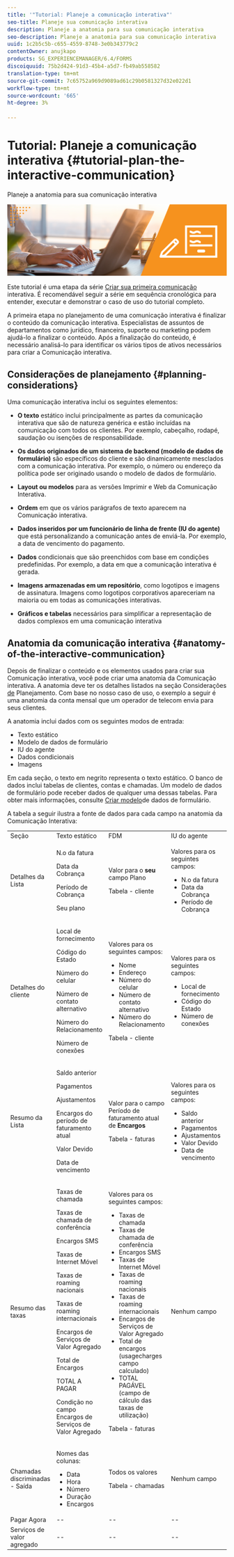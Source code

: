 ```yaml
---
title: '"Tutorial: Planeje a comunicação interativa"'
seo-title: Planeje sua comunicação interativa
description: Planeje a anatomia para sua comunicação interativa
seo-description: Planeje a anatomia para sua comunicação interativa
uuid: 1c2b5c5b-c655-4559-8748-3e0b343779c2
contentOwner: anujkapo
products: SG_EXPERIENCEMANAGER/6.4/FORMS
discoiquuid: 75b2d424-91d3-45b4-a5d7-fb49ab558582
translation-type: tm+mt
source-git-commit: 7c65752a969d9089ad61c29b0581327d32e022d1
workflow-type: tm+mt
source-wordcount: '665'
ht-degree: 3%

---
```



# Tutorial: Planeje a comunicação interativa {#tutorial-plan-the-interactive-communication}

Planeje a anatomia para sua comunicação interativa

![02-create-adaptive-form-main-image](assets/02-create-adaptive-form-main-image.png)

Este tutorial é uma etapa da série [Criar sua primeira comunicação](/help/forms/using/create-your-first-interactive-communication.md) interativa. É recomendável seguir a série em sequência cronológica para entender, executar e demonstrar o caso de uso do tutorial completo.

A primeira etapa no planejamento de uma comunicação interativa é finalizar o conteúdo da comunicação interativa. Especialistas de assuntos de departamentos como jurídico, financeiro, suporte ou marketing podem ajudá-lo a finalizar o conteúdo. Após a finalização do conteúdo, é necessário analisá-lo para identificar os vários tipos de ativos necessários para criar a Comunicação interativa.

## Considerações de planejamento {#planning-considerations}

Uma comunicação interativa inclui os seguintes elementos:

* **O texto** estático inclui principalmente as partes da comunicação interativa que são de natureza genérica e estão incluídas na comunicação com todos os clientes. Por exemplo, cabeçalho, rodapé, saudação ou isenções de responsabilidade.
* **Os dados originados de um sistema de backend (modelo de dados de formulário)** são específicos do cliente e são dinamicamente mesclados com a comunicação interativa. Por exemplo, o número ou endereço da política pode ser originado usando o modelo de dados de formulário.
* **Layout ou modelos** para as versões Imprimir e Web da Comunicação Interativa.
* **Ordem** em que os vários parágrafos de texto aparecem na Comunicação interativa.
* **Dados inseridos por um funcionário de linha de frente (IU do agente)** que está personalizando a comunicação antes de enviá-la. Por exemplo, a data de vencimento do pagamento.

* **Dados** condicionais que são preenchidos com base em condições predefinidas. Por exemplo, a data em que a comunicação interativa é gerada.
* **Imagens armazenadas em um repositório**, como logotipos e imagens de assinatura. Imagens como logotipos corporativos apareceriam na maioria ou em todas as comunicações interativas.
* **Gráficos e tabelas** necessários para simplificar a representação de dados complexos em uma comunicação interativa

## Anatomia da comunicação interativa {#anatomy-of-the-interactive-communication}

Depois de finalizar o conteúdo e os elementos usados para criar sua Comunicação interativa, você pode criar uma anatomia da Comunicação interativa. A anatomia deve ter os detalhes listados na seção Considerações [de](/help/forms/using/planning-interactive-communications.md#planning-considerations) Planejamento. Com base no nosso caso de uso, o exemplo a seguir é uma anatomia da conta mensal que um operador de telecom envia para seus clientes.

A anatomia inclui dados com os seguintes modos de entrada:

* Texto estático
* Modelo de dados de formulário
* IU do agente
* Dados condicionais
* Imagens

Em cada seção, o texto em negrito representa o texto estático. O banco de dados inclui tabelas de clientes, contas e chamadas. Um modelo de dados de formulário pode receber dados de qualquer uma dessas tabelas. Para obter mais informações, consulte [Criar modelo](create-form-data-model-tutorial.md)de dados de formulário.

A tabela a seguir ilustra a fonte de dados para cada campo na anatomia da Comunicação Interativa:

<table> 
 <tbody>
  <tr>
   <td>Seção</td> 
   <td>Texto estático</td> 
   <td>FDM </td> 
   <td>IU do agente</td> 
   <td>Imagens</td> 
  </tr>
  <tr>
   <td>Detalhes da Lista</td> 
   <td><p>N.o da fatura</p> <p>Data da Cobrança</p> <p>Período de Cobrança</p> <p>Seu plano</p> </td> 
   <td><p>Valor para o <strong>seu </strong>campo Plano</p> <p>Tabela - cliente</p> </td> 
   <td><p>Valores para os seguintes campos:</p> 
    <ul> 
     <li>N.o da fatura</li> 
     <li>Data da Cobrança</li> 
     <li>Período de Cobrança</li> 
    </ul> <p> </p> </td> 
   <td>--</td> 
  </tr>
  <tr>
   <td>Detalhes do cliente</td> 
   <td><p>Local de fornecimento</p> <p>Código do Estado</p> <p>Número do celular</p> <p>Número de contato alternativo</p> <p>Número do Relacionamento</p> <p>Número de conexões</p> </td> 
   <td><p>Valores para os seguintes campos:</p> 
    <ul> 
     <li>Nome</li> 
     <li>Endereço</li> 
     <li>Número do celular</li> 
     <li>Número de contato alternativo</li> 
     <li>Número do Relacionamento</li> 
    </ul> <p>Tabela - cliente</p> </td> 
   <td><p>Valores para os seguintes campos:</p> 
    <ul> 
     <li>Local de fornecimento</li> 
     <li>Código do Estado</li> 
     <li>Número de conexões</li> 
    </ul> </td> 
   <td>--</td> 
  </tr>
  <tr>
   <td>Resumo da Lista</td> 
   <td><p>Saldo anterior</p> <p>Pagamentos</p> <p>Ajustamentos</p> <p>Encargos do período de faturamento atual</p> <p>Valor Devido</p> <p>Data de vencimento</p> </td> 
   <td><p>Valor para o campo Período de faturamento atual de <strong>Encargos </strong></p> <p>Tabela - faturas</p> </td> 
   <td><p>Valores para os seguintes campos:</p> 
    <ul> 
     <li>Saldo anterior</li> 
     <li>Pagamentos</li> 
     <li>Ajustamentos</li> 
     <li>Valor Devido</li> 
     <li>Data de vencimento</li> 
    </ul> </td> 
   <td>--</td> 
  </tr>
  <tr>
   <td>Resumo das taxas</td> 
   <td><p>Taxas de chamada</p> <p>Taxas de chamada de conferência</p> <p>Encargos SMS </p> <p>Taxas de Internet Móvel</p> <p>Taxas de roaming nacionais</p> <p>Taxas de roaming internacionais</p> <p>Encargos de Serviços de Valor Agregado</p> <p>Total de Encargos</p> <p>TOTAL A PAGAR</p> <p>Condição no campo Encargos de Serviços de Valor Agregado</p> </td> 
   <td><p>Valores para os seguintes campos:</p> 
    <ul> 
     <li>Taxas de chamada</li> 
     <li>Taxas de chamada de conferência</li> 
     <li>Encargos SMS </li> 
     <li>Taxas de Internet Móvel</li> 
     <li>Taxas de roaming nacionais</li> 
     <li>Taxas de roaming internacionais</li> 
     <li>Encargos de Serviços de Valor Agregado</li> 
     <li>Total de encargos (usagecharges campo calculado)</li> 
     <li>TOTAL PAGÁVEL (campo de cálculo das taxas de utilização)</li> 
    </ul> <p>Tabela - faturas</p> </td> 
   <td>Nenhum campo</td> 
   <td>--</td> 
  </tr>
  <tr>
   <td>Chamadas discriminadas - Saída</td> 
   <td><p>Nomes das colunas:</p> 
    <ul> 
     <li>Data</li> 
     <li>Hora</li> 
     <li>Número</li> 
     <li>Duração</li> 
     <li>Encargos</li> 
    </ul> </td> 
   <td><p>Todos os valores</p> <p>Tabela - chamadas</p> </td> 
   <td>Nenhum campo</td> 
   <td>--</td> 
  </tr>
  <tr>
   <td>Pagar Agora</td> 
   <td>--</td> 
   <td>--</td> 
   <td>--</td> 
   <td>PayNow</td> 
  </tr>
  <tr>
   <td>Serviços de valor agregado</td> 
   <td>--</td> 
   <td>--</td> 
   <td>--</td> 
   <td>ValueAddedServices</td> 
  </tr>
 </tbody>
</table>

